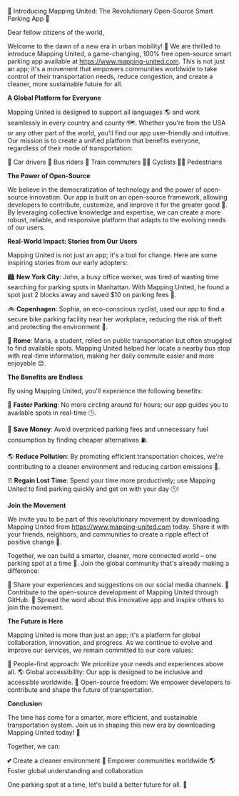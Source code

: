 🚨 Introducing Mapping United: The Revolutionary Open-Source Smart Parking App 🚨

Dear fellow citizens of the world,

Welcome to the dawn of a new era in urban mobility! 🌅 We are thrilled to introduce Mapping United, a game-changing, 100% free open-source smart parking app available at https://www.mapping-united.com. This is not just an app; it's a movement that empowers communities worldwide to take control of their transportation needs, reduce congestion, and create a cleaner, more sustainable future for all.

**A Global Platform for Everyone**

Mapping United is designed to support all languages 🌎 and work seamlessly in every country and county 🗺️. Whether you're from the USA or any other part of the world, you'll find our app user-friendly and intuitive. Our mission is to create a unified platform that benefits everyone, regardless of their mode of transportation:

🚗 Car drivers
🚌 Bus riders
🚂 Train commuters
🚴‍♂️ Cyclists
🚶‍♀️ Pedestrians

**The Power of Open-Source**

We believe in the democratization of technology and the power of open-source innovation. Our app is built on an open-source framework, allowing developers to contribute, customize, and improve it for the greater good 🤝. By leveraging collective knowledge and expertise, we can create a more robust, reliable, and responsive platform that adapts to the evolving needs of our users.

**Real-World Impact: Stories from Our Users**

 Mapping United is not just an app; it's a tool for change. Here are some inspiring stories from our early adopters:

🏙️ **New York City**: John, a busy office worker, was tired of wasting time searching for parking spots in Manhattan. With Mapping United, he found a spot just 2 blocks away and saved $10 on parking fees 🤑.

🚲 **Copenhagen**: Sophia, an eco-conscious cyclist, used our app to find a secure bike parking facility near her workplace, reducing the risk of theft and protecting the environment 🌿.

🚌 **Rome**: Maria, a student, relied on public transportation but often struggled to find available spots. Mapping United helped her locate a nearby bus stop with real-time information, making her daily commute easier and more enjoyable 😊.

**The Benefits are Endless**

By using Mapping United, you'll experience the following benefits:

🚀 **Faster Parking**: No more circling around for hours; our app guides you to available spots in real-time 🕒.

💸 **Save Money**: Avoid overpriced parking fees and unnecessary fuel consumption by finding cheaper alternatives ⛽️.

🌎 **Reduce Pollution**: By promoting efficient transportation choices, we're contributing to a cleaner environment and reducing carbon emissions 🌱.

⏰ **Regain Lost Time**: Spend your time more productively; use Mapping United to find parking quickly and get on with your day 🕒!

**Join the Movement**

We invite you to be part of this revolutionary movement by downloading Mapping United from https://www.mapping-united.com today. Share it with your friends, neighbors, and communities to create a ripple effect of positive change 🌊.

Together, we can build a smarter, cleaner, more connected world – one parking spot at a time 🔑. Join the global community that's already making a difference:

💬 Share your experiences and suggestions on our social media channels.
🤝 Contribute to the open-source development of Mapping United through GitHub.
🌟 Spread the word about this innovative app and inspire others to join the movement.

**The Future is Here**

Mapping United is more than just an app; it's a platform for global collaboration, innovation, and progress. As we continue to evolve and improve our services, we remain committed to our core values:

💖 People-first approach: We prioritize your needs and experiences above all.
🌎 Global accessibility: Our app is designed to be inclusive and accessible worldwide.
🤝 Open-source freedom: We empower developers to contribute and shape the future of transportation.

**Conclusion**

The time has come for a smarter, more efficient, and sustainable transportation system. Join us in shaping this new era by downloading Mapping United today! 🚀

Together, we can:

💕 Create a cleaner environment
💪 Empower communities worldwide
🌎 Foster global understanding and collaboration

One parking spot at a time, let's build a better future for all. 💖